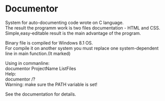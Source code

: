 # Documentor
System for auto-documenting code wrote on C language.  
The result the programm work is two files documentation - HTML and CSS.  
Simple,easy-editable result is the main advantage of the program.  

Binary file is compiled for Windows 8.1 OS.  
For compile it on another system you must replace one system-dependent line in main function.(It marked)  

Using in commanline:  
documentor ProjectName ListFiles  
Help:  
documentor /?  
Warning: make sure the PATH variable is set!

See the documentation for details.
